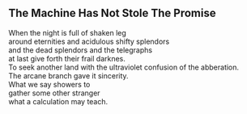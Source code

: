 The Machine Has Not Stole The Promise
-------------------------------------
When the night is full of shaken leg  
around eternities and acidulous shifty splendors  
and the dead splendors and the telegraphs  
at last give forth their frail darknes.  
To seek another land with the ultraviolet confusion of the abberation.  
The arcane branch gave it sincerity.  
What we say showers to  
gather some other stranger  
what a calculation may teach.  
